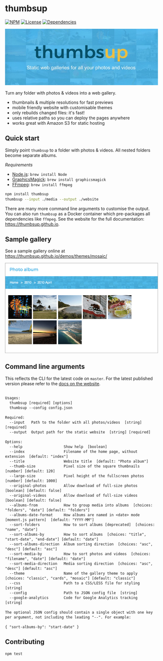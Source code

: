# thumbsup

[![NPM](http://img.shields.io/npm/v/thumbsup.svg?style=flat)](https://npmjs.org/package/thumbsup)
[![License](http://img.shields.io/npm/l/thumbsup.svg?style=flat)](https://github.com/thumbsup/node-thumbsup)
[![Dependencies](http://img.shields.io/david/thumbsup/node-thumbsup.svg?style=flat)](https://david-dm.org/thumbsup/node-thumbsup)

![banner](banner.jpg)

Turn any folder with photos &amp; videos into a web gallery.

- thumbnails & multiple resolutions for fast previews
- mobile friendly website with customisable themes
- only rebuilds changed files: it's fast!
- uses relative paths so you can deploy the pages anywhere
- works great with Amazon S3 for static hosting

## Quick start

Simply point `thumbsup` to a folder with photos &amp; videos. All nested folders become separate albums.

*Requirements*
- [Node.js](http://nodejs.org/): `brew install Node`
- [GraphicsMagick](http://www.graphicsmagick.org/): `brew install graphicsmagick`
- [FFmpeg](http://www.ffmpeg.org/): `brew install ffmpeg`


```bash
npm install thumbsup
thumbsup --input ./media --output ./website
```

There are many more command line arguments to customise the output.
You can also run `thumbsup` as a Docker container which pre-packages all dependencies like `ffmpeg`.
See the website for the full documentation: https://thumbsup.github.io.

## Sample gallery

See a sample gallery online at https://thumbsup.github.io/demos/themes/mosaic/

![sample gallery](screenshot.png)

## Command line arguments

This reflects the CLI for the latest code on `master`.
For the latest published version please refer to the [docs on the website](https://thumbsup.github.io).

<!-- START cli -->
```

Usages:
  thumbsup [required] [options]
  thumbsup --config config.json

Required:
  --input   Path to the folder with all photos/videos  [string] [required]
  --output  Output path for the static website  [string] [required]

Options:
  --help                   Show help  [boolean]
  --index                  Filename of the home page, without extension  [default: "index"]
  --title                  Website title  [default: "Photo album"]
  --thumb-size             Pixel size of the square thumbnails  [number] [default: 120]
  --large-size             Pixel height of the fullscreen photos  [number] [default: 1000]
  --original-photos        Allow download of full-size photos  [boolean] [default: false]
  --original-videos        Allow download of full-size videos  [boolean] [default: false]
  --albums-from            How to group media into albums  [choices: "folders", "date"] [default: "folders"]
  --albums-date-format     How albums are named in <date> mode [moment.js pattern]  [default: "YYYY-MM"]
  --sort-folders           How to sort albums [deprecated]  [choices: "name", "date"]
  --sort-albums-by         How to sort albums  [choices: "title", "start-date", "end-date"] [default: "date"]
  --sort-albums-direction  Album sorting direction  [choices: "asc", "desc"] [default: "asc"]
  --sort-media-by          How to sort photos and videos  [choices: "filename", "date"] [default: "date"]
  --sort-media-direction   Media sorting direction  [choices: "asc", "desc"] [default: "asc"]
  --theme                  Name of the gallery theme to apply  [choices: "classic", "cards", "mosaic"] [default: "classic"]
  --css                    Path to a CSS/LESS file for styling  [string]
  --config                 Path to JSON config file  [string]
  --google-analytics       Code for Google Analytics tracking  [string]

The optional JSON config should contain a single object with one key per argument, not including the leading "--". For example:

{ "sort-albums-by": "start-date" }

```

<!-- END cli -->

## Contributing

```bash
npm test
```
